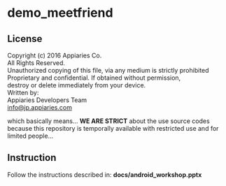 # demo_meetfriend

## License

Copyright (c) 2016 Appiaries Co.  
All Rights Reserved.  
Unauthorized copying of this file, via any medium is strictly prohibited  
Proprietary and confidential. If obtained without permission,  
destroy or delete immediately from your device.  
Written by:  
Appiaries Developers Team  
[info@jp.appiaries.com](mailto:info@jp.appiaries.com)

which basically means... **WE ARE STRICT** about the use source codes because this repository is temporally available with restricted use and for limited people...

## Instruction

Follow the instructions described in: **docs/android_workshop.pptx**
